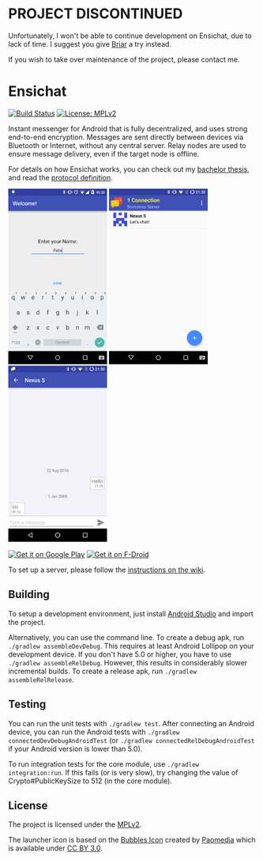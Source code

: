 PROJECT DISCONTINUED
====================

Unfortunately, I won't be able to continue development on Ensichat, due to lack of time. I suggest
you give [Briar](https://briarproject.org/) a try instead.

If you wish to take over maintenance of the project, please contact me.

Ensichat
========

[![Build Status](https://travis-ci.org/Nutomic/ensichat.svg?branch=master)](https://travis-ci.org/Nutomic/ensichat)
[![License: MPLv2](https://img.shields.io/badge/License-MPLv2-blue.svg)](https://opensource.org/licenses/MPL-2.0)

Instant messenger for Android that is fully decentralized, and uses strong end-to-end
encryption. Messages are sent directly between devices via Bluetooth or Internet, without any
central server. Relay nodes are used to ensure message delivery, even if the target node is 
offline.

For details on how Ensichat works, you can check out my [bachelor thesis](docs/bachelor-thesis.pdf), and
read the [protocol definition](PROTOCOL.md).

<img src="graphics/screenshot_phone_1.png" alt="screenshot 1" width="200" />
<img src="graphics/screenshot_phone_2.png" alt="screenshot 2" width="200" />
<img src="graphics/screenshot_phone_3.png" alt="screenshot 3" width="200" />

[![Get it on Google Play](https://developer.android.com/images/brand/en_generic_rgb_wo_60.png)](https://play.google.com/store/apps/details?id=com.nutomic.ensichat) [![Get it on F-Droid](https://f-droid.org/wiki/images/0/06/F-Droid-button_get-it-on.png)](https://f-droid.org/repository/browse/?fdid=com.nutomic.ensichat)

To set up a server, please follow the [instructions on the wiki](https://github.com/Nutomic/ensichat/wiki/Running-your-own-server).

Building
--------

To setup a development environment, just install [Android Studio](https://developer.android.com/sdk/)
and import the project.

Alternatively, you can use the command line. To create a debug apk, run `./gradlew assembleDevDebug`.
This requires at least Android Lollipop on your development device. If you don't have 5.0 or higher,
you have to use `./gradlew assembleRelDebug`. However, this results in considerably slower
incremental builds. To create a release apk, run `./gradlew assembleRelRelease`.

Testing
-------

You can run the unit tests with `./gradlew test`. After connecting an Android device, you can run
the Android tests with `./gradlew connectedDevDebugAndroidTest` (or
`./gradlew connectedRelDebugAndroidTest` if your Android version is  lower than 5.0).

To run integration tests for the core module, use `./gradlew integration:run`. If this fails (or
is very slow), try changing the value of Crypto#PublicKeySize to 512 (in the core module).

License
-------
The project is licensed under the [MPLv2](LICENSE).

The launcher icon is based on the [Bubbles Icon](https://www.iconfinder.com/icons/285667/bubbles_icon) created by [Paomedia](https://www.iconfinder.com/paomedia) which is available under [CC BY 3.0](http://creativecommons.org/licenses/by/3.0/).
